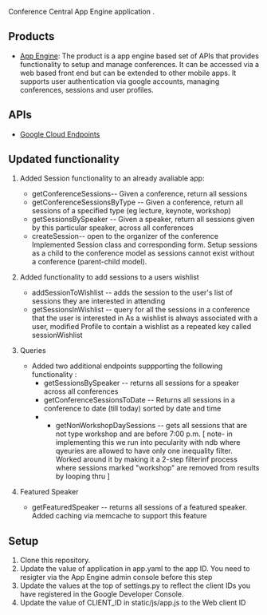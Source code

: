 Conference Central App Engine application .

## Products
- [App Engine][1]: The product is a app engine based set of APIs that provides functionality to setup and manage conferences. It can be accessed via a web based front end but can be extended to other mobile apps. It supports user authentication via google accounts, managing conferences, sessions and user profiles. 

## APIs
- [Google Cloud Endpoints][2]

## Updated functionality 
1. Added Session functionality to an already avaliable app:
    - getConferenceSessions-- Given a conference, return all sessions
    - getConferenceSessionsByType -- Given a conference, return all sessions of a specified type (eg lecture, keynote, workshop)
    - getSessionsBySpeaker -- Given a speaker, return all sessions given by this particular speaker, across all conferences
    - createSession-- open to the organizer of the conference
Implemented Session class and corresponding form. Setup sessions as a child to the conference model as sessions cannot exist without a conference (parent-child model). 

2. Added functionality to add sessions to a users wishlist 
    - addSessionToWishlist -- adds the session to the user's list of sessions they are interested in attending
    - getSessionsInWishlist -- query for all the sessions in a conference that the user is interested in
 As a wishlist is always associated with a user, modified Profile to contain a wishlist as a repeated key called sessionWishlist

3. Queries
    - Added two additional endpoints suppporting the following functionality : 
       - getSessionsBySpeaker -- returns all sessions for a speaker across all conferences
       - getConferenceSessionsToDate -- Returns all sessions in a conference to date (till today) sorted by date and time 
       -  - getNonWorkshopDaySessions -- gets all sessions that are not type workshop and are before 7:00 p.m. [ note- in implementing this we run into pecularity with ndb where qyeuries are allowed to have only one inequality filter. Worked around it by making it a 2-step filterinf process where sessions marked "workshop" are removed from results by looping thru ]
4. Featured Speaker 
   - getFeaturedSpeaker -- returns all sessions of a featured speaker. Added caching via memcache to support this feature 
   
## Setup 
1. Clone this repository. 
2. Update the value of application in app.yaml to the app ID. You need to resigter via the App Engine admin console before this step
3. Update the values at the top of settings.py to reflect the client IDs you have registered in the Google Developer Console.
4. Update the value of CLIENT_ID in static/js/app.js to the Web client ID

[1]: https://developers.google.com/appengine
[2]: https://developers.google.com/appengine/docs/python/endpoints/
